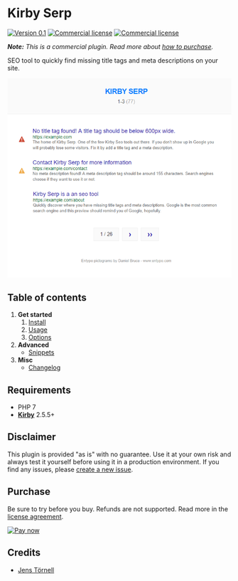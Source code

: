 # Kirby Serp

[![Version 0.1](https://img.shields.io/badge/version-0.1-blue.svg)](docs/changelog.md) [![Commercial license](https://img.shields.io/badge/license-commercial-red.svg)](docs/license.md) [![Commercial license](https://img.shields.io/badge/price-€50-yellow.svg)](docs/license.md)

***Note:*** *This is a commercial plugin. Read more about [how to purchase](#purchase).*

SEO tool to quickly find missing title tags and meta descriptions on your site.

![Screenshot](docs/screenshot.png)

## Table of contents

1. **Get started**
   1. [Install](docs/install.md)
   1. [Usage](docs/usage.md)
   1. [Options](docs/options.md)
1. **Advanced**
   - [Snippets](docs/snippets.md)
1. **Misc**
   - [Changelog](docs/changelog.md)

## Requirements

- PHP 7
- [**Kirby**](https://getkirby.com/) 2.5.5+

## Disclaimer

This plugin is provided "as is" with no guarantee. Use it at your own risk and always test it yourself before using it in a production environment. If you find any issues, please [create a new issue](https://github.com/username/kirby-serp/issues/new).

## Purchase

Be sure to try before you buy. Refunds are not supported. Read more in the [license agreement](docs/license.md).

[![Pay now](https://www.paypalobjects.com/en_US/SE/i/btn/btn_paynowCC_LG.gif)](https://www.paypal.com/cgi-bin/webscr?cmd=_s-xclick&hosted_button_id=5SC69MKFPPUPE)

## Credits

- [Jens Törnell](https://github.com/jenstornell)